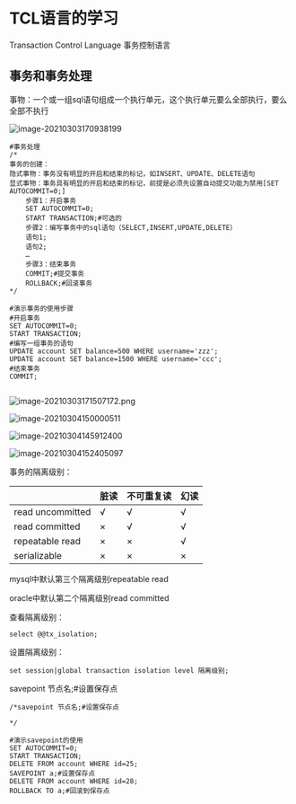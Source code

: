 # TCL语言的学习

Transaction Control Language 事务控制语言



## 事务和事务处理

事物：一个或一组sql语句组成一个执行单元，这个执行单元要么全部执行，要么全部不执行

![image-20210303170938199](https://raw.githubusercontent.com/xzx-summer/image/main/img/img/image-20210303170938199.png)

```mysql
#事务处理
/*
事务的创建：
隐式事物：事务没有明显的开启和结束的标记，如INSERT、UPDATE、DELETE语句
显式事物：事务具有明显的开启和结束的标记，前提是必须先设置自动提交功能为禁用[SET AUTOCOMMIT=0;]
	步骤1：开启事务
	SET AUTOCOMMIT=0;
	START TRANSACTION;#可选的
	步骤2：编写事务中的sql语句（SELECT,INSERT,UPDATE,DELETE）
	语句1;
	语句2;
	…
	步骤3：结束事务
	COMMIT;#提交事务
	ROLLBACK;#回滚事务
*/

#演示事务的使用步骤
#开启事务
SET AUTOCOMMIT=0;
START TRANSACTION;
#编写一组事务的语句
UPDATE account SET balance=500 WHERE username='zzz';
UPDATE account SET balance=1500 WHERE username='ccc';
#结束事务
COMMIT;


```



![image-20210303171507172.png](https://raw.githubusercontent.com/xzx-summer/image/main/img/img/image-20210303171507172.png)

![image-20210304150000511](https://raw.githubusercontent.com/xzx-summer/image/main/img/img/image-20210304150000511.png)

![image-20210304145912400](https://raw.githubusercontent.com/xzx-summer/image/main/img/img/image-20210304145912400.png)

![image-20210304152405097](https://raw.githubusercontent.com/xzx-summer/image/main/img/img/image-20210304152405097.png)

事务的隔离级别：

|                  | 脏读 | 不可重复读 | 幻读 |
| ---------------- | ---- | ---------- | ---- |
| read uncommitted | √    | √          | √    |
| read committed   | ×    | √          | √    |
| repeatable read  | ×    | ×          | √    |
| serializable     | ×    | ×          | ×    |

mysql中默认第三个隔离级别repeatable read

oracle中默认第二个隔离级别read committed

查看隔离级别：

```mysql
select @@tx_isolation;
```

设置隔离级别：

```mysql
set session|global transaction isolation level 隔离级别;
```

savepoint 节点名;#设置保存点

```mysql
/*savepoint 节点名;#设置保存点

*/

#演示savepoint的使用
SET AUTOCOMMIT=0;
START TRANSACTION;
DELETE FROM account WHERE id=25;
SAVEPOINT a;#设置保存点
DELETE FROM account WHERE id=28;
ROLLBACK TO a;#回滚到保存点
```

